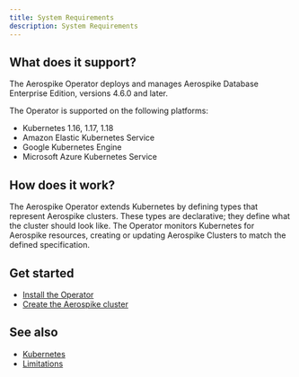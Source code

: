 ```yaml
---
title: System Requirements
description: System Requirements
---
```


## What does it support?

The Aerospike Operator deploys and manages Aerospike Database Enterprise Edition, versions 4.6.0 and later.  

The Operator is supported on the following platforms:

 * Kubernetes 1.16, 1.17, 1.18
 * Amazon Elastic Kubernetes Service 
 * Google Kubernetes Engine
 * Microsoft Azure Kubernetes Service

## How does it work?

The Aerospike Operator extends Kubernetes by defining types that represent Aerospike clusters. These types are declarative; they define what the cluster should look like. The Operator monitors Kubernetes for Aerospike resources, creating or updating Aerospike Clusters to match the defined specification. 

## Get started
 * [Install the Operator](Install-the-Operator-on-Kubernetes.md)
 * [Create the Aerospike cluster](Create-Aerospike-cluster.md)

## See also
 * [Kubernetes](https://kubernetes.io)
 * [Limitations](Limitations.md)